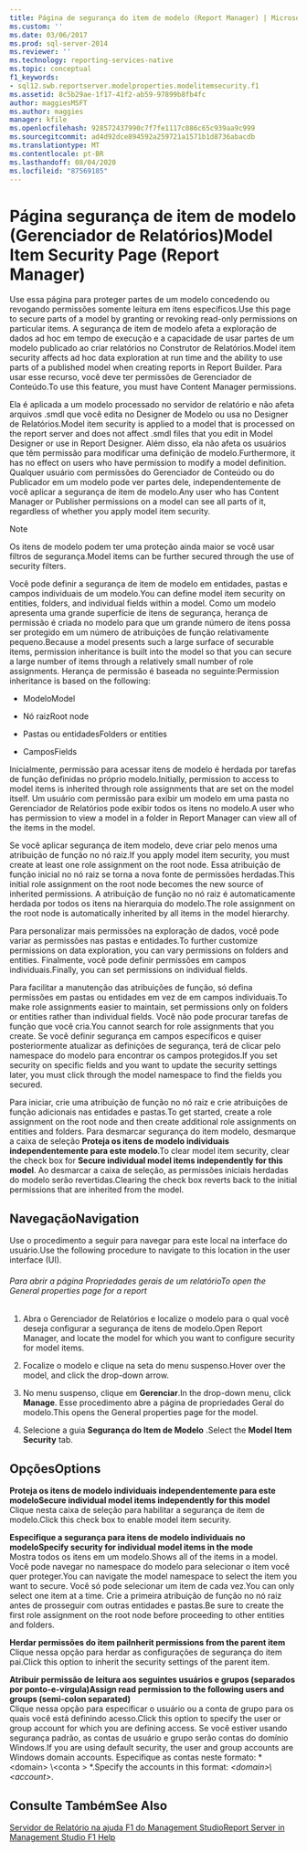 ```yaml
---
title: Página de segurança do item de modelo (Report Manager) | Microsoft Docs
ms.custom: ''
ms.date: 03/06/2017
ms.prod: sql-server-2014
ms.reviewer: ''
ms.technology: reporting-services-native
ms.topic: conceptual
f1_keywords:
- sql12.swb.reportserver.modelproperties.modelitemsecurity.f1
ms.assetid: 8c5b29ae-1f17-41f2-ab59-97899b8fb4fc
author: maggiesMSFT
ms.author: maggies
manager: kfile
ms.openlocfilehash: 928572437990c7f7fe1117c086c65c939aa9c999
ms.sourcegitcommit: ad4d92dce894592a259721a1571b1d8736abacdb
ms.translationtype: MT
ms.contentlocale: pt-BR
ms.lasthandoff: 08/04/2020
ms.locfileid: "87569185"
---
```

# <a name="model-item-security-page-report-manager"></a><span data-ttu-id="0fa7f-102">Página segurança de item de modelo (Gerenciador de Relatórios)</span><span class="sxs-lookup"><span data-stu-id="0fa7f-102">Model Item Security Page (Report Manager)</span></span>
  <span data-ttu-id="0fa7f-103">Use essa página para proteger partes de um modelo concedendo ou revogando permissões somente leitura em itens específicos.</span><span class="sxs-lookup"><span data-stu-id="0fa7f-103">Use this page to secure parts of a model by granting or revoking read-only permissions on particular items.</span></span> <span data-ttu-id="0fa7f-104">A segurança de item de modelo afeta a exploração de dados ad hoc em tempo de execução e a capacidade de usar partes de um modelo publicado ao criar relatórios no Construtor de Relatórios.</span><span class="sxs-lookup"><span data-stu-id="0fa7f-104">Model item security affects ad hoc data exploration at run time and the ability to use parts of a published model when creating reports in Report Builder.</span></span> <span data-ttu-id="0fa7f-105">Para usar esse recurso, você deve ter permissões de Gerenciador de Conteúdo.</span><span class="sxs-lookup"><span data-stu-id="0fa7f-105">To use this feature, you must have Content Manager permissions.</span></span>  
  
 <span data-ttu-id="0fa7f-106">Ela é aplicada a um modelo processado no servidor de relatório e não afeta arquivos .smdl que você edita no Designer de Modelo ou usa no Designer de Relatórios.</span><span class="sxs-lookup"><span data-stu-id="0fa7f-106">Model item security is applied to a model that is processed on the report server and does not affect .smdl files that you edit in Model Designer or use in Report Designer.</span></span> <span data-ttu-id="0fa7f-107">Além disso, ela não afeta os usuários que têm permissão para modificar uma definição de modelo.</span><span class="sxs-lookup"><span data-stu-id="0fa7f-107">Furthermore, it has no effect on users who have permission to modify a model definition.</span></span> <span data-ttu-id="0fa7f-108">Qualquer usuário com permissões do Gerenciador de Conteúdo ou do Publicador em um modelo pode ver partes dele, independentemente de você aplicar a segurança de item de modelo.</span><span class="sxs-lookup"><span data-stu-id="0fa7f-108">Any user who has Content Manager or Publisher permissions on a model can see all parts of it, regardless of whether you apply model item security.</span></span>  
  
> [!NOTE]  
>  <span data-ttu-id="0fa7f-109">Os itens de modelo podem ter uma proteção ainda maior se você usar filtros de segurança.</span><span class="sxs-lookup"><span data-stu-id="0fa7f-109">Model items can be further secured through the use of security filters.</span></span>  
  
 <span data-ttu-id="0fa7f-110">Você pode definir a segurança de item de modelo em entidades, pastas e campos individuais de um modelo.</span><span class="sxs-lookup"><span data-stu-id="0fa7f-110">You can define model item security on entities, folders, and individual fields within a model.</span></span> <span data-ttu-id="0fa7f-111">Como um modelo apresenta uma grande superfície de itens de segurança, herança de permissão é criada no modelo para que um grande número de itens possa ser protegido em um número de atribuições de função relativamente pequeno.</span><span class="sxs-lookup"><span data-stu-id="0fa7f-111">Because a model presents such a large surface of securable items, permission inheritance is built into the model so that you can secure a large number of items through a relatively small number of role assignments.</span></span> <span data-ttu-id="0fa7f-112">Herança de permissão é baseada no seguinte:</span><span class="sxs-lookup"><span data-stu-id="0fa7f-112">Permission inheritance is based on the following:</span></span>  
  
-   <span data-ttu-id="0fa7f-113">Modelo</span><span class="sxs-lookup"><span data-stu-id="0fa7f-113">Model</span></span>  
  
-   <span data-ttu-id="0fa7f-114">Nó raiz</span><span class="sxs-lookup"><span data-stu-id="0fa7f-114">Root node</span></span>  
  
-   <span data-ttu-id="0fa7f-115">Pastas ou entidades</span><span class="sxs-lookup"><span data-stu-id="0fa7f-115">Folders or entities</span></span>  
  
-   <span data-ttu-id="0fa7f-116">Campos</span><span class="sxs-lookup"><span data-stu-id="0fa7f-116">Fields</span></span>  
  
 <span data-ttu-id="0fa7f-117">Inicialmente, permissão para acessar itens de modelo é herdada por tarefas de função definidas no próprio modelo.</span><span class="sxs-lookup"><span data-stu-id="0fa7f-117">Initially, permission to access to model items is inherited through role assignments that are set on the model itself.</span></span> <span data-ttu-id="0fa7f-118">Um usuário com permissão para exibir um modelo em uma pasta no Gerenciador de Relatórios pode exibir todos os itens no modelo.</span><span class="sxs-lookup"><span data-stu-id="0fa7f-118">A user who has permission to view a model in a folder in Report Manager can view all of the items in the model.</span></span>  
  
 <span data-ttu-id="0fa7f-119">Se você aplicar segurança de item modelo, deve criar pelo menos uma atribuição de função no nó raiz.</span><span class="sxs-lookup"><span data-stu-id="0fa7f-119">If you apply model item security, you must create at least one role assignment on the root node.</span></span> <span data-ttu-id="0fa7f-120">Essa atribuição de função inicial no nó raiz se torna a nova fonte de permissões herdadas.</span><span class="sxs-lookup"><span data-stu-id="0fa7f-120">This initial role assignment on the root node becomes the new source of inherited permissions.</span></span> <span data-ttu-id="0fa7f-121">A atribuição de função no nó raiz é automaticamente herdada por todos os itens na hierarquia do modelo.</span><span class="sxs-lookup"><span data-stu-id="0fa7f-121">The role assignment on the root node is automatically inherited by all items in the model hierarchy.</span></span>  
  
 <span data-ttu-id="0fa7f-122">Para personalizar mais permissões na exploração de dados, você pode variar as permissões nas pastas e entidades.</span><span class="sxs-lookup"><span data-stu-id="0fa7f-122">To further customize permissions on data exploration, you can vary permissions on folders and entities.</span></span> <span data-ttu-id="0fa7f-123">Finalmente, você pode definir permissões em campos individuais.</span><span class="sxs-lookup"><span data-stu-id="0fa7f-123">Finally, you can set permissions on individual fields.</span></span>  
  
 <span data-ttu-id="0fa7f-124">Para facilitar a manutenção das atribuições de função, só defina permissões em pastas ou entidades em vez de em campos individuais.</span><span class="sxs-lookup"><span data-stu-id="0fa7f-124">To make role assignments easier to maintain, set permissions only on folders or entities rather than individual fields.</span></span> <span data-ttu-id="0fa7f-125">Você não pode procurar tarefas de função que você cria.</span><span class="sxs-lookup"><span data-stu-id="0fa7f-125">You cannot search for role assignments that you create.</span></span> <span data-ttu-id="0fa7f-126">Se você definir segurança em campos específicos e quiser posteriormente atualizar as definições de segurança, terá de clicar pelo namespace do modelo para encontrar os campos protegidos.</span><span class="sxs-lookup"><span data-stu-id="0fa7f-126">If you set security on specific fields and you want to update the security settings later, you must click through the model namespace to find the fields you secured.</span></span>  
  
 <span data-ttu-id="0fa7f-127">Para iniciar, crie uma atribuição de função no nó raiz e crie atribuições de função adicionais nas entidades e pastas.</span><span class="sxs-lookup"><span data-stu-id="0fa7f-127">To get started, create a role assignment on the root node and then create additional role assignments on entities and folders.</span></span> <span data-ttu-id="0fa7f-128">Para desmarcar segurança do item modelo, desmarque a caixa de seleção **Proteja os itens de modelo individuais independentemente para este modelo**.</span><span class="sxs-lookup"><span data-stu-id="0fa7f-128">To clear model item security, clear the check box for **Secure individual model items independently for this model**.</span></span> <span data-ttu-id="0fa7f-129">Ao desmarcar a caixa de seleção, as permissões iniciais herdadas do modelo serão revertidas.</span><span class="sxs-lookup"><span data-stu-id="0fa7f-129">Clearing the check box reverts back to the initial permissions that are inherited from the model.</span></span>  
  
## <a name="navigation"></a><span data-ttu-id="0fa7f-130">Navegação</span><span class="sxs-lookup"><span data-stu-id="0fa7f-130">Navigation</span></span>  
 <span data-ttu-id="0fa7f-131">Use o procedimento a seguir para navegar para este local na interface do usuário.</span><span class="sxs-lookup"><span data-stu-id="0fa7f-131">Use the following procedure to navigate to this location in the user interface (UI).</span></span>  
  
###### <a name="to-open-the-general-properties-page-for-a-report"></a><span data-ttu-id="0fa7f-132">Para abrir a página Propriedades gerais de um relatório</span><span class="sxs-lookup"><span data-stu-id="0fa7f-132">To open the General properties page for a report</span></span>  
  
1.  <span data-ttu-id="0fa7f-133">Abra o Gerenciador de Relatórios e localize o modelo para o qual você deseja configurar a segurança de itens de modelo.</span><span class="sxs-lookup"><span data-stu-id="0fa7f-133">Open Report Manager, and locate the model for which you want to configure security for model items.</span></span>  
  
2.  <span data-ttu-id="0fa7f-134">Focalize o modelo e clique na seta do menu suspenso.</span><span class="sxs-lookup"><span data-stu-id="0fa7f-134">Hover over the model, and click the drop-down arrow.</span></span>  
  
3.  <span data-ttu-id="0fa7f-135">No menu suspenso, clique em **Gerenciar**.</span><span class="sxs-lookup"><span data-stu-id="0fa7f-135">In the drop-down menu, click **Manage**.</span></span> <span data-ttu-id="0fa7f-136">Esse procedimento abre a página de propriedades Geral do modelo.</span><span class="sxs-lookup"><span data-stu-id="0fa7f-136">This opens the General properties page for the model.</span></span>  
  
4.  <span data-ttu-id="0fa7f-137">Selecione a guia **Segurança do Item de Modelo** .</span><span class="sxs-lookup"><span data-stu-id="0fa7f-137">Select the **Model Item Security** tab.</span></span>  
  
## <a name="options"></a><span data-ttu-id="0fa7f-138">Opções</span><span class="sxs-lookup"><span data-stu-id="0fa7f-138">Options</span></span>  
 <span data-ttu-id="0fa7f-139">**Proteja os itens de modelo individuais independentemente para este modelo**</span><span class="sxs-lookup"><span data-stu-id="0fa7f-139">**Secure individual model items independently for this model**</span></span>  
 <span data-ttu-id="0fa7f-140">Clique nesta caixa de seleção para habilitar a segurança de item de modelo.</span><span class="sxs-lookup"><span data-stu-id="0fa7f-140">Click this check box to enable model item security.</span></span>  
  
 <span data-ttu-id="0fa7f-141">**Especifique a segurança para itens de modelo individuais no modelo**</span><span class="sxs-lookup"><span data-stu-id="0fa7f-141">**Specify security for individual model items in the mode**</span></span>  
 <span data-ttu-id="0fa7f-142">Mostra todos os itens em um modelo.</span><span class="sxs-lookup"><span data-stu-id="0fa7f-142">Shows all of the items in a model.</span></span> <span data-ttu-id="0fa7f-143">Você pode navegar no namespace do modelo para selecionar o item você quer proteger.</span><span class="sxs-lookup"><span data-stu-id="0fa7f-143">You can navigate the model namespace to select the item you want to secure.</span></span> <span data-ttu-id="0fa7f-144">Você só pode selecionar um item de cada vez.</span><span class="sxs-lookup"><span data-stu-id="0fa7f-144">You can only select one item at a time.</span></span> <span data-ttu-id="0fa7f-145">Crie a primeira atribuição de função no nó raiz antes de prosseguir com outras entidades e pastas.</span><span class="sxs-lookup"><span data-stu-id="0fa7f-145">Be sure to create the first role assignment on the root node before proceeding to other entities and folders.</span></span>  
  
 <span data-ttu-id="0fa7f-146">**Herdar permissões do item pai**</span><span class="sxs-lookup"><span data-stu-id="0fa7f-146">**Inherit permissions from the parent item**</span></span>  
 <span data-ttu-id="0fa7f-147">Clique nessa opção para herdar as configurações de segurança do item pai.</span><span class="sxs-lookup"><span data-stu-id="0fa7f-147">Click this option to inherit the security settings of the parent item.</span></span>  
  
 <span data-ttu-id="0fa7f-148">**Atribuir permissão de leitura aos seguintes usuários e grupos (separados por ponto-e-vírgula)**</span><span class="sxs-lookup"><span data-stu-id="0fa7f-148">**Assign read permission to the following users and groups (semi-colon separated)**</span></span>  
 <span data-ttu-id="0fa7f-149">Clique nessa opção para especificar o usuário ou a conta de grupo para os quais você está definindo acesso.</span><span class="sxs-lookup"><span data-stu-id="0fa7f-149">Click this option to specify the user or group account for which you are defining access.</span></span> <span data-ttu-id="0fa7f-150">Se você estiver usando segurança padrão, as contas de usuário e grupo serão contas do domínio Windows.</span><span class="sxs-lookup"><span data-stu-id="0fa7f-150">If you are using default security, the user and group accounts are Windows domain accounts.</span></span> <span data-ttu-id="0fa7f-151">Especifique as contas neste formato: \* \<domain> \\<conta \> \*.</span><span class="sxs-lookup"><span data-stu-id="0fa7f-151">Specify the accounts in this format: *\<domain>\\<account\>*.</span></span>  
  
## <a name="see-also"></a><span data-ttu-id="0fa7f-152">Consulte Também</span><span class="sxs-lookup"><span data-stu-id="0fa7f-152">See Also</span></span>  
 [<span data-ttu-id="0fa7f-153">Servidor de Relatório na ajuda F1 do Management Studio</span><span class="sxs-lookup"><span data-stu-id="0fa7f-153">Report Server in Management Studio F1 Help</span></span>](tools/report-server-in-management-studio-f1-help.md)  
  
  
